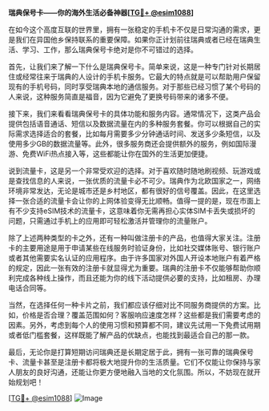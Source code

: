 **瑞典保号卡——你的海外生活必备神器[[TG💪+ @esim1088](https://t.me/s/esim1088)]**

在如今这个高度互联的世界里，拥有一张稳定的手机卡不仅是日常沟通的需求，更是我们在异国他乡保持联系的重要保障。如果你正计划前往瑞典或者已经在瑞典生活、学习、工作，那么瑞典保号卡绝对是你不可错过的选择。

首先，让我们来了解一下什么是瑞典保号卡。简单来说，这是一种专门针对长期居住或经常往来于瑞典的人设计的手机卡服务。它最大的特点就是可以帮助用户保留现有的手机号码，同时享受瑞典本地的通信服务。对于那些已经习惯了某个号码的人来说，这种服务简直是福音，因为它避免了更换号码带来的诸多不便。

接下来，我们来看看瑞典保号卡的具体功能和服务内容。通常情况下，这类产品会提供包括语音通话、短信以及数据流量在内的多种服务套餐。你可以根据自己的实际需求选择适合的套餐，比如每月需要多少分钟通话时间、发送多少条短信，以及使用多少GB的数据流量等。此外，很多服务商还会提供额外的服务，例如国际漫游、免费WiFi热点接入等，这些都能让你在国外的生活更加便捷。

说到流量卡，这是另一个非常受欢迎的选择。对于喜欢随时随地刷视频、玩游戏或是查找信息的人来说，一张优质的流量卡必不可少。瑞典作为北欧国家之一，网络环境非常发达，无论是城市还是乡村地区，都有很好的信号覆盖。因此，在这里选择一张合适的流量卡会让你的上网体验变得无比顺畅。值得一提的是，现在市面上有不少支持eSIM技术的流量卡，这意味着你无需再担心实体SIM卡丢失或损坏的问题，只需通过手机上的应用即可轻松激活并管理你的流量账户。

除了上述两种类型的卡之外，还有一种叫做注册卡的产品，也值得大家关注。注册卡的主要用途是用于申请某些在线服务时验证身份，比如社交媒体账号、银行账户或者其他需要实名认证的应用程序。由于许多国家对外国人开设本地账户有着严格的规定，因此一张有效的注册卡就显得尤为重要。瑞典的注册卡不仅能够帮助你顺利完成各种线上操作，而且还能为你的线下活动提供必要的支持，比如租房、办理电话合同等。

当然，在选择任何一种卡片之前，我们都应该仔细对比不同服务商提供的方案。比如，价格是否合理？覆盖范围如何？客服响应速度怎样？这些都是我们需要考虑的因素。另外，考虑到每个人的使用习惯和预算都不同，建议先试用一下免费试用期或者低门槛套餐，这样既能了解产品的优缺点，也能找到最适合自己的那一款。

最后，无论你是打算短期访问瑞典还是长期定居于此，拥有一张可靠的瑞典保号卡、流量卡甚至是注册卡都将极大地提升你的生活质量。它们不仅能让你保持与家人朋友的良好沟通，还能让你更方便地融入当地的文化氛围。所以，不妨现在就开始规划吧！

[[TG💪+ @esim1088](https://t.me/s/esim1088)] 
![Image](https://i.postimg.cc/4NQfJmqS/Snipaste-2025-05-13-00-14-12.png)